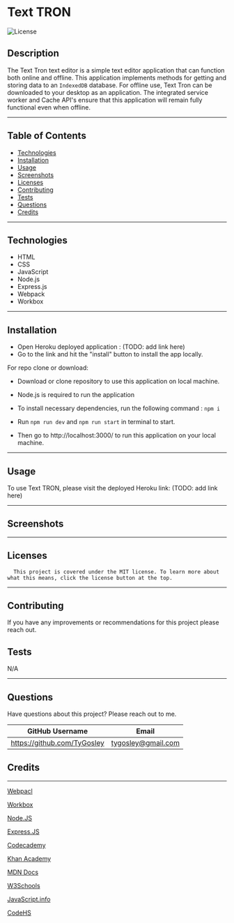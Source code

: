 # Text TRON

  ![License](https://img.shields.io/badge/license-MIT-blue)

  ## Description

The Text Tron text editor is a simple text editor application that can function both online and offline. This application implements methods for getting and storing data to an `IndexedDB` database. For offline use, Text Tron can be downloaded to your desktop as an application. The integrated service worker and Cache API's ensure that this application will remain fully functional even when offline.
___

## Table of Contents

* [Technologies](#technologies)
* [Installation](#installation)
* [Usage](#usage)
* [Screenshots](#screenshots)
* [Licenses](#licenses)
* [Contributing](#contributing)
* [Tests](#tests)
* [Questions](#questions)
* [Credits](#credits)

___

## Technologies

* HTML
* CSS
* JavaScript
* Node.js
* Express.js
* Webpack
* Workbox

___

## Installation

* Open Heroku deployed application : (TODO: add link here)
* Go to the link and hit the "install" button to install the app locally.

For repo clone or download:

* Download or clone repository to use this application on local machine.

* Node.js is required to run the application

* To install necessary dependencies, run the following command : `npm i`

* Run `npm run dev` and `npm run start` in terminal to start.

* Then go to http://localhost:3000/ to run this application on your local machine.

___

## Usage

To use Text TRON, please visit the deployed Heroku link: (TODO: add link here)
___

## Screenshots

___

## Licenses

      This project is covered under the MIT license. To learn more about what this means, click the license button at the top.

___

## Contributing

If you have any improvements or recommendations for this project please reach out.

## Tests

N/A
___

## Questions

Have questions about this project?  Please reach out to me.

| GitHub Username                    | Email          |
| --------                           | -------------- |
| https://github.com/TyGosley  | tygosley@gmail.com  |

## Credits

___

[Webpacl](https://webpack.js.org/)

[Workbox](https://developer.chrome.com/docs/workbox/reference/workbox-webpack-plugin/#type-GenerateSW)

[Node.JS](https://nodejs.org/en/docs)

[Express.JS](https://expressjs.com/en/guide/routing.html#express-router)

[Codecademy](https://www.codecademy.com/learn)

[Khan Academy](https://www.khanacademy.org/)

[MDN Docs](https://developer.mozilla.org/en-US/)

[W3Schools](https://www.w3schools.com/js/default.asp)

[JavaScript.info](https://javascript.info/)

[CodeHS](https://codehs.com/)